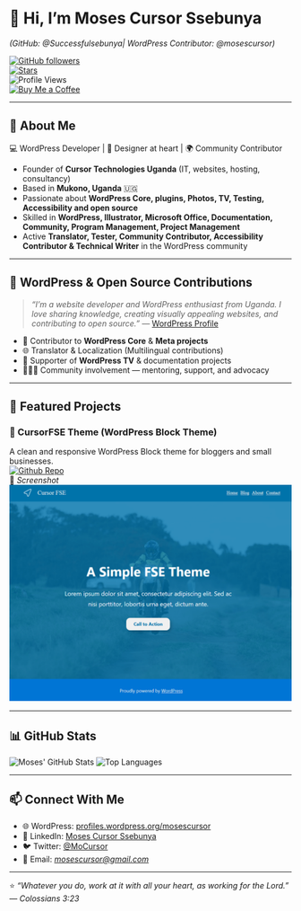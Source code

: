 # 👋 Hi, I’m Moses Cursor Ssebunya  
*(GitHub: @Successfulsebunya| WordPress Contributor: @mosescursor)*  

[![GitHub followers](https://img.shields.io/github/followers/Successfulsebunya?label=Follow&style=social)](https://github.com/mosescursor)  
[![Stars](https://img.shields.io/github/stars/Successfulsebunya?affiliations=OWNER%2CCOLLABORATOR&style=social)](https://github.com/mosescursor?tab=repositories)  
![Profile Views](https://komarev.com/ghpvc/?username=Successfulsebunya&color=blueviolet)  
[![Buy Me a Coffee](https://www.buymeacoffee.com/assets/img/custom_images/orange_img.png)](https://www.buymeacoffee.com/mocursor)  

---

## 🌱 About Me
💻 WordPress Developer | 🎨 Designer at heart | 🌍 Community Contributor  

- Founder of **Cursor Technologies Uganda** (IT, websites, hosting, consultancy)  
- Based in **Mukono, Uganda** 🇺🇬  
- Passionate about **WordPress Core, plugins, Photos, TV, Testing, Accessibility and open source**  
- Skilled in **WordPress, Illustrator, Microsoft Office, Documentation, Community, Program Management, Project Management**  
- Active **Translator, Tester, Community Contributor, Accessibility Contributor & Technical Writer** in the WordPress community  

---

## 🚀 WordPress & Open Source Contributions  
> *“I’m a website developer and WordPress enthusiast from Uganda. I love sharing knowledge, creating visually appealing websites, and contributing to open source.”* — [WordPress Profile](https://profiles.wordpress.org/mosescursor)  

- 📝 Contributor to **WordPress Core** & **Meta projects**  
- 🌐 Translator & Localization (Multilingual contributions)  
- 🎥 Supporter of **WordPress TV** & documentation projects  
- 🧑‍🤝‍🧑 Community involvement — mentoring, support, and advocacy  

---

## 📂 Featured Projects  
### 🔧 CursorFSE Theme (WordPress Block Theme)  
A clean and responsive WordPress Block theme for bloggers and small businesses. <br/>
[![Github Repo](https://img.shields.io/badge/GitHub-Repo-blue?logo=github)](https://github.com/Successfulsebunya/CursorFSE)  
📸 *Screenshot*  
<img src="https://github.com/Successfulsebunya/CursorFSE/blob/main/Screenshot.png" width="600" alt="Cursor FSE Theme">  


---

## 📊 GitHub Stats  

![Moses' GitHub Stats](https://github-readme-stats.vercel.app/api?username=Successfulsebunya&show_icons=true&theme=radical)      ![Top Languages](https://github-readme-stats.vercel.app/api/top-langs/?username=Successfulsebunya&layout=compact&theme=radical)  

---

## 📫 Connect With Me  
- 🌐 WordPress: [profiles.wordpress.org/mosescursor](https://profiles.wordpress.org/mosescursor)  
- 💼 LinkedIn: [Moses Cursor Ssebunya](https://www.linkedin.com/in/moses-musoke-ssebunya-92005411a/) 
- 🐦 Twitter: [@MoCursor](https://x.com/mocursor)  
- 📧 Email: *mosescursor@gmail.com* 

---

⭐️ *“Whatever you do, work at it with all your heart, as working for the Lord.” — Colossians 3:23*  
